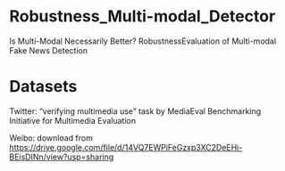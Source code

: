 # Robustness_Multi-modal_Detector
Is Multi-Modal Necessarily Better? RobustnessEvaluation of Multi-modal Fake News Detection

# Datasets
Twitter: “verifying multimedia use” task by MediaEval Benchmarking Initiative for Multimedia Evaluation

Weibo: download from https://drive.google.com/file/d/14VQ7EWPiFeGzxp3XC2DeEHi-BEisDINn/view?usp=sharing
